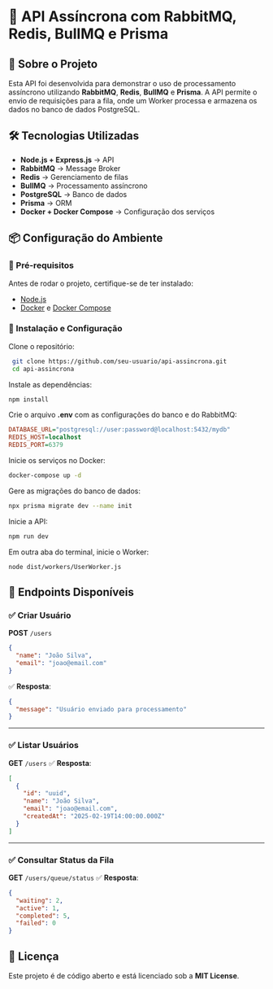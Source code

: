 # 📌 API Assíncrona com RabbitMQ, Redis, BullMQ e Prisma

## 🚀 Sobre o Projeto
Esta API foi desenvolvida para demonstrar o uso de processamento assíncrono utilizando **RabbitMQ**, **Redis**, **BullMQ** e **Prisma**.
A API permite o envio de requisições para a fila, onde um Worker processa e armazena os dados no banco de dados PostgreSQL.

## 🛠️ Tecnologias Utilizadas
- **Node.js + Express.js** → API
- **RabbitMQ** → Message Broker
- **Redis** → Gerenciamento de filas
- **BullMQ** → Processamento assíncrono
- **PostgreSQL** → Banco de dados
- **Prisma** → ORM
- **Docker + Docker Compose** → Configuração dos serviços

## 📦 Configuração do Ambiente
### 🔧 Pré-requisitos
Antes de rodar o projeto, certifique-se de ter instalado:
- [Node.js](https://nodejs.org/)
- [Docker](https://www.docker.com/) e [Docker Compose](https://docs.docker.com/compose/install/)

### 🚀 Instalação e Configuração
Clone o repositório:
```sh
 git clone https://github.com/seu-usuario/api-assincrona.git
 cd api-assincrona
```

Instale as dependências:
```sh
npm install
```

Crie o arquivo **.env** com as configurações do banco e do RabbitMQ:
```ini
DATABASE_URL="postgresql://user:password@localhost:5432/mydb"
REDIS_HOST=localhost
REDIS_PORT=6379
```

Inicie os serviços no Docker:
```sh
docker-compose up -d
```

Gere as migrações do banco de dados:
```sh
npx prisma migrate dev --name init
```

Inicie a API:
```sh
npm run dev
```

Em outra aba do terminal, inicie o Worker:
```sh
node dist/workers/UserWorker.js
```

## 📌 Endpoints Disponíveis
### ✅ Criar Usuário
**POST** `/users`
```json
{
  "name": "João Silva",
  "email": "joao@email.com"
}
```
✅ **Resposta**:
```json
{
  "message": "Usuário enviado para processamento"
}
```

---
### ✅ Listar Usuários
**GET** `/users`
✅ **Resposta**:
```json
[
  {
    "id": "uuid",
    "name": "João Silva",
    "email": "joao@email.com",
    "createdAt": "2025-02-19T14:00:00.000Z"
  }
]
```

---
### ✅ Consultar Status da Fila
**GET** `/users/queue/status`
✅ **Resposta**:
```json
{
  "waiting": 2,
  "active": 1,
  "completed": 5,
  "failed": 0
}
```

## 📜 Licença
Este projeto é de código aberto e está licenciado sob a **MIT License**.

